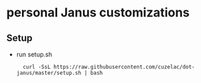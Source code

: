 # personal Janus customizations
## Setup

* run setup.sh

        curl -SsL https://raw.githubusercontent.com/cuzelac/dot-janus/master/setup.sh | bash
